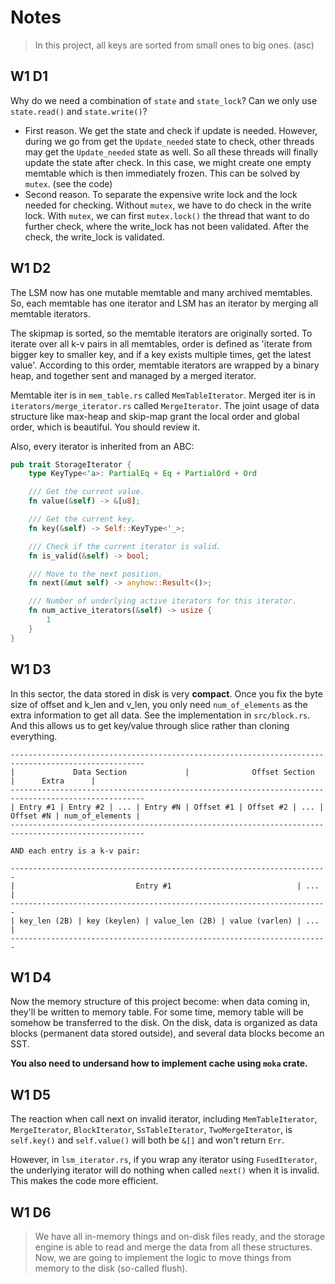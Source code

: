 # Notes
> In this project, all keys are sorted from small ones to big ones. (asc)

## W1 D1

Why do we need a combination of `state` and `state_lock`? Can we only use `state.read()` and `state.write()`?
- First reason. We get the state and check if update is needed. However, during we go from get the `Update_needed` state to check, other threads may get the `Update_needed` state as well. So all these threads will finally update the state after check. In this case, we might create one empty memtable which is then immediately frozen. This can be solved by `mutex`. (see the code)
- Second reason. To separate the expensive write lock and the lock needed for checking. Without `mutex`, we have to do check in the write lock. With `mutex`, we can first `mutex.lock()` the thread that want to do further check, where the write_lock has not been validated. After the check, the write_lock is validated.

## W1 D2
The LSM now has one mutable memtable and many archived memtables. So, each memtable has one iterator and LSM has an iterator by merging all memtable iterators.

The skipmap is sorted, so the memtable iterators are originally sorted. To iterate over all k-v pairs in all memtables, order is defined as 'iterate from bigger key to smaller key, and if a key exists multiple times, get the latest value'. According to this order, memtable iterators are wrapped by a binary heap, and together sent and managed by a merged iterator.

Memtable iter is in `mem_table.rs` called `MemTableIterator`. Merged iter is in `iterators/merge_iterator.rs` called `MergeIterator`. The joint usage of data structure like max-heap and skip-map grant the local order and global order, which is beautiful. You should review it.

Also, every iterator is inherited from an ABC:
```rust
pub trait StorageIterator {
    type KeyType<'a>: PartialEq + Eq + PartialOrd + Ord

    /// Get the current value.
    fn value(&self) -> &[u8];

    /// Get the current key.
    fn key(&self) -> Self::KeyType<'_>;

    /// Check if the current iterator is valid.
    fn is_valid(&self) -> bool;

    /// Move to the next position.
    fn next(&mut self) -> anyhow::Result<()>;

    /// Number of underlying active iterators for this iterator.
    fn num_active_iterators(&self) -> usize {
        1
    }
}
```

## W1 D3
In this sector, the data stored in disk is very **compact**. Once you fix the byte size of offset and k_len and v_len, you only need `num_of_elements` as the extra information to get all data. See the implementation in `src/block.rs`. And this allows us to get key/value through slice rather than cloning everything.
```
----------------------------------------------------------------------------------------------------
|             Data Section             |              Offset Section             |      Extra      |
----------------------------------------------------------------------------------------------------
| Entry #1 | Entry #2 | ... | Entry #N | Offset #1 | Offset #2 | ... | Offset #N | num_of_elements |
----------------------------------------------------------------------------------------------------

AND each entry is a k-v pair:

-----------------------------------------------------------------------
|                           Entry #1                            | ... |
-----------------------------------------------------------------------
| key_len (2B) | key (keylen) | value_len (2B) | value (varlen) | ... |
-----------------------------------------------------------------------
```


## W1 D4
Now the memory structure of this project become: when data coming in, they'll be written to memory table. For some time, memory table will be somehow be transferred to the disk. On the disk, data is organized as data blocks (permanent data stored outside), and several data blocks become an SST.

**You also need to undersand how to implement cache using `moka` crate.**


## W1 D5
The reaction when call next on invalid iterator, including `MemTableIterator`, `MergeIterator`, `BlockIterator`, `SsTableIterator`, `TwoMergeIterator`, is `self.key()` and `self.value()` will both be `&[]` and won't return `Err`.

However, in `lsm_iterator.rs`, if you wrap any iterator using `FusedIterator`, the underlying iterator will do nothing when called `next()` when it is invalid. This makes the code more efficient.

## W1 D6
> We have all in-memory things and on-disk files ready, and the storage engine is able to read and merge the data from all these structures. Now, we are going to implement the logic to move things from memory to the disk (so-called flush).







